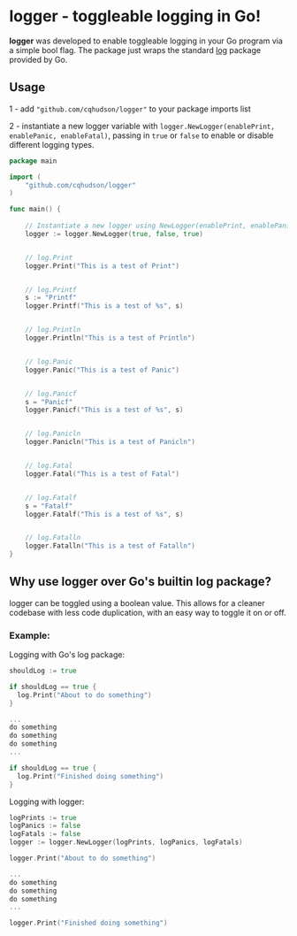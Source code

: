 # logger - toggleable logging in Go!

**logger** was developed to enable toggleable logging in your Go program via a simple bool flag. The package just wraps the standard [log](https://pkg.go.dev/log) package provided by Go.

## Usage

1 - add `"github.com/cqhudson/logger"` to your package imports list

2 - instantiate a new logger variable with `logger.NewLogger(enablePrint, enablePanic, enableFatal)`, passing in `true` or `false` to enable or disable different logging types.

```go
package main

import (
	"github.com/cqhudson/logger"
)	

func main() {
	
	// Instantiate a new logger using NewLogger(enablePrint, enablePanic, enableFatal)
	logger := logger.NewLogger(true, false, true)


    // log.Print
	logger.Print("This is a test of Print")


    // log.Printf
	s := "Printf"
	logger.Printf("This is a test of %s", s)


    // log.Println
	logger.Println("This is a test of Println")


    // log.Panic
	logger.Panic("This is a test of Panic")


    // log.Panicf
	s = "Panicf"
	logger.Panicf("This is a test of %s", s)


    // log.Panicln
	logger.Panicln("This is a test of Panicln")


    // log.Fatal
	logger.Fatal("This is a test of Fatal")


    // log.Fatalf
	s = "Fatalf"
	logger.Fatalf("This is a test of %s", s)


    // log.Fatalln
	logger.Fatalln("This is a test of Fatalln")
}
```

## Why use logger over Go's builtin log package?

logger can be toggled using a boolean value. This allows for a cleaner codebase with less code duplication, with an easy way to toggle it on or off.

### Example:

Logging with Go's log package:

```go
shouldLog := true

if shouldLog == true {
  log.Print("About to do something")
}

...
do something
do something
do something
...

if shouldLog == true {
  log.Print("Finished doing something")
}
```

Logging with logger:

```go
logPrints := true
logPanics := false
logFatals := false
logger := logger.NewLogger(logPrints, logPanics, logFatals)

logger.Print("About to do something")

...
do something
do something
do something
...

logger.Print("Finished doing something")
```
